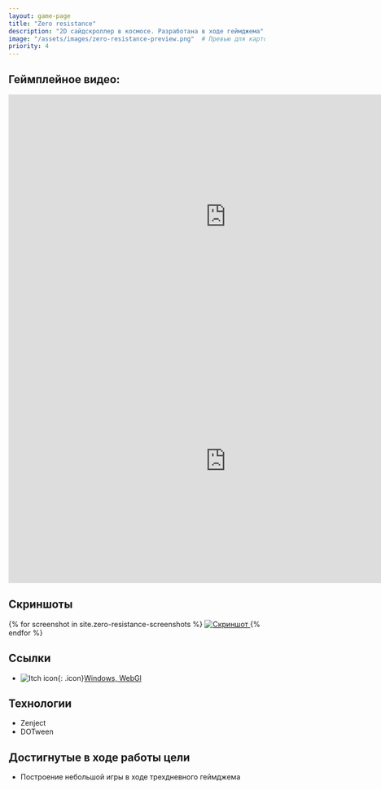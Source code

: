 ```yaml
---
layout: game-page
title: "Zero resistance"
description: "2D сайдскроллер в космосе. Разработана в ходе геймджема"
image: "/assets/images/zero-resistance-preview.png"  # Превью для карточки
priority: 4
---
```


## Геймплейное видео:  
<div class="video-grid">
<iframe 
  width="853" 
  height="480" 
  src="https://www.youtube.com/embed/3abxonV4zNg" 
  frameborder="0" 
  allowfullscreen>
</iframe>
<iframe 
src="https://vkvideo.ru/video_ext.php?oid=-231591601&id=456239018&hd=2&hash=5e5939ef087a8e31" 
width="853" height="480" 
allow="autoplay; encrypted-media; fullscreen; picture-in-picture; screen-wake-lock;" 
frameborder="0" 
allowfullscreen>
</iframe>
</div>

## Скриншоты
 <div class="gallery">
    {% for screenshot in site.zero-resistance-screenshots %}
  <a href="{{ screenshot.image | relative_url }}" data-lightbox="gallery" data-title="Скриншот">
        <img src="{{ screenshot.image | relative_url }}" alt="Скриншот" class="project-image">
    </a>
{% endfor %}
</div> 

<script src="https://cdnjs.cloudflare.com/ajax/libs/lightbox2/2.11.3/js/lightbox-plus-jquery.min.js"></script>
<script>
    // Инициализация с настройками
    lightbox.option({
        'resizeDuration': 200,
        'wrapAround': true,
        'fadeDuration': 200,
        'disableScrolling': false,
        'fitImagesInViewport': false,
        'maxWidth': 1280,
        'maxHeight': 720,
        'positionFromTop': 100
    })
</script>

## Ссылки  
- ![Itch icon](https://static.itch.io/images/itchio-textless-black.svg){: .icon}[Windows, WebGl](https://furyohfury.itch.io/zeroresistanceweb3)

## Технологии  
- Zenject
- DOTween

## Достигнутые в ходе работы цели
- Построение небольшой игры в ходе трехдневного геймджема